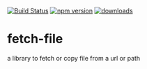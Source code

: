 [![Build Status](https://travis-ci.org/cuiyongjian/fetch-file.svg?branch=master)](https://travis-ci.org/cuiyongjian/fetch-file) [![npm version](https://img.shields.io/npm/v/kitty-fetch-file.svg?style=flat)](https://www.npmjs.com/package/kitty-fetch-file) [![downloads](https://img.shields.io/npm/dt/kitty-fetch-file.svg)](https://www.npmjs.com/package/kitty-fetch-file) 

# fetch-file
a library to fetch or copy file from a url or path
